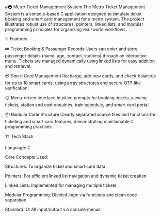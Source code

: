 #🚇 Metro Ticket Management System
The Metro Ticket Management System is a console-based C application designed to simulate ticket booking and smart card management for a metro system. The project illustrates robust use of structures, pointers, linked lists, and modular programming principles for organizing real-world workflows.

✨ Features

🎟️ Ticket Booking & Passenger Records
Users can enter and store passenger details (name, age, contact, stations) through an interactive menu. Tickets are managed dynamically using linked lists for easy addition and retrieval.

💳 Smart Card Management
Recharge, add new cards, and check balances for up to 10 smart cards, using array structures and secure OTP-like verification.

📋 Menu-driven Interface
Intuitive prompts for booking tickets, viewing tickets, station and cost enquiries, train schedule, and smart card portal.

📦 Modular Code Structure
Clearly separated source files and functions for ticketing and smart card features, demonstrating maintainable C programming practices.

🏗️ Tech Stack

Language: C

Core Concepts Used:

Structures: To organize ticket and smart card data

Pointers: For efficient linked list navigation and dynamic ticket creation

Linked Lists: Implemented for managing multiple tickets

Modular Programming: Divided logic via functions and clean code separation

Standard IO: All input/output via console menus

